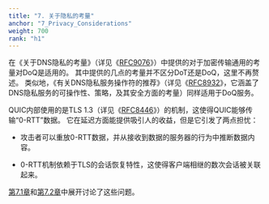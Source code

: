 ```yaml
---
title: "7. 关于隐私的考量"
anchor: "7_Privacy_Considerations"
weight: 700
rank: "h1"
---
```


在《关于DNS隐私的考量》（详见《[RFC9076]()》）中提供的对于加密传输通用的考量对DoQ是适用的。
其中提供的几点的考量并不区分DoT还是DoQ，这里不再赘述。
类似地，《有关DNS隐私服务操作符的推荐》（详见《[RFC8932]()》，它涵盖了DNS隐私服务的可操作性、策略，及其安全方面的考量）同样适用于DoQ服务。

QUIC内部使用的是TLS 1.3（详见《[RFC8446]()》）的机制，这使得QUIC能够传输“0-RTT”数据。
它在延迟方面能提供吸引人的收益，但是它引发了两点担忧：

* 攻击者可以重放0-RTT数据，并从接收到数据的服务器的行为中推断数据内容。

* 0-RTT机制依赖于TLS的会话恢复特性，这使得客户端相继的数次会话被关联起来。

[第7.1章]()和[第7.2章]()中展开讨论了这些问题。
